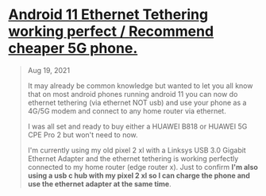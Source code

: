 # [Android 11 Ethernet Tethering working perfect / Recommend cheaper 5G phone.](https://www.ispreview.co.uk/talk/threads/android-11-ethernet-tethering-working-perfect-recommend-cheaper-5g-phone.37571/#:~:text=Hi%20all%2C%20It%20may%20already%20be%20common,to%20buy%20either%20a%20HUAWEI%20B818%20or)
>Aug 19, 2021
>
>It may already be common knowledge but wanted to let you all know that on most android phones running android 11 you can now do ethernet tethering (via ethernet NOT usb) and use your phone as a 4G/5G modem and connect to any home router via ethernet.
>
>I was all set and ready to buy either a HUAWEI B818 or HUAWEI 5G CPE Pro 2 but won't need to now.
>
>I'm currently using my old pixel 2 xl with a Linksys USB 3.0 Gigabit Ethernet Adapter and the ethernet tethering is working perfectly connected to my home router (edge router x). Just to confirm **I'm also using a usb c hub with my pixel 2 xl so I can charge the phone and use the ethernet adapter at the same time**.
